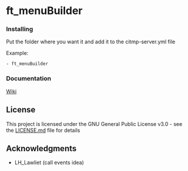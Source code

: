 # ft_menuBuilder

### Installing

Put the folder where you want it and add it to the citmp-server.yml file

Example:

```
- ft_menuBuilder
```

### Documentation

[Wiki](https://github.com/FivemTools/ft_menuBuilder/wiki)

## License

This project is licensed under the GNU General Public License v3.0 - see the [LICENSE.md](LICENSE.md) file for details


## Acknowledgments

* LH_Lawliet (call events idea)
